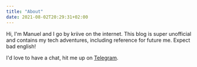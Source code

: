 ```yaml
---
title: "About"
date: 2021-08-02T20:29:31+02:00
---
```

Hi, I'm Manuel and I go by kriive on the internet.
This blog is super unofficial and contains my tech adventures, including reference for future me. Expect bad english!

I'd love to have a chat, hit me up on [Telegram](https://t.me/kriive).

